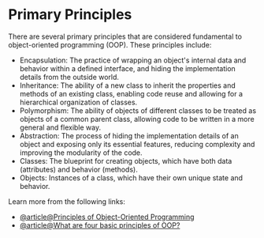 # Primary Principles

There are several primary principles that are considered fundamental to object-oriented programming (OOP). These principles include:

- Encapsulation: The practice of wrapping an object's internal data and behavior within a defined interface, and hiding the implementation details from the outside world.
- Inheritance: The ability of a new class to inherit the properties and methods of an existing class, enabling code reuse and allowing for a hierarchical organization of classes.
- Polymorphism: The ability of objects of different classes to be treated as objects of a common parent class, allowing code to be written in a more general and flexible way.
- Abstraction: The process of hiding the implementation details of an object and exposing only its essential features, reducing complexity and improving the modularity of the code.
- Classes: The blueprint for creating objects, which have both data (attributes) and behavior (methods).
- Objects: Instances of a class, which have their own unique state and behavior.

Learn more from the following links:

- [@article@Principles of Object-Oriented Programming](https://khalilstemmler.com/articles/object-oriented/programming/4-principles/)
- [@article@What are four basic principles of OOP?](https://medium.com/@cancerian0684/what-are-four-basic-principles-of-object-oriented-programming-645af8b43727)
